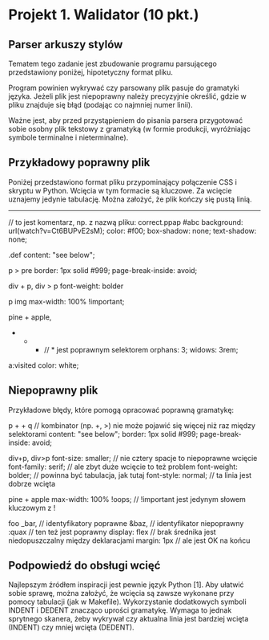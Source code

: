 # Projekt 1. Walidator (10 pkt.) 
## Parser arkuszy stylów
Tematem tego zadanie jest zbudowanie programu parsującego przedstawiony poniżej, hipotetyczny format pliku.

Program powinien wykrywać czy parsowany plik pasuje do gramatyki języka. Jeżeli plik jest niepoprawny należy precyzyjnie określić, gdzie w pliku znajduje się błąd (podając co najmniej numer linii).

Ważne jest, aby przed przystąpieniem do pisania parsera przygotować sobie osobny plik tekstowy z gramatyką (w formie produkcji, wyróżniając symbole terminalne i nieterminalne).

## Przykładowy poprawny plik
Poniżej przedstawiono format pliku przypominający połączenie CSS i skryptu w Python.
Wcięcia w tym formacie są kluczowe. Za wcięcie uznajemy jedynie tabulację.
Można założyć, że plik kończy się pustą linią.

---
// to jest komentarz, np. z nazwą pliku: correct.ppap
#abc
	background: url(watch?v=Ct6BUPvE2sM);
	color: #f00;
	box-shadow: none;
	text-shadow: none;

.def
	content: "see below";

p > pre
	border: 1px solid #999;
	page-break-inside: avoid;

div + p,
div > p
	font-weight: bolder

p img
	max-width: 100% !important;

pine + apple,
* + * // * jest poprawnym selektorem
	orphans: 3;
	widows: 3rem;

a:visited
	color: white;


## Niepoprawny plik
Przykładowe błędy, które pomogą opracować poprawną gramatykę:

<div>
p + + q // kombinator (np. +, >) nie może pojawić się więcej niż raz między selektorami
	content: "see below";
	border: 1px solid #999;
	page-break-inside: avoid;

div+p,
div>p
    font-size: smaller; // nie cztery spacje to niepoprawne wcięcie
		font-family: serif; // ale zbyt duże wcięcie to też problem
	font-weight: bolder; // powinna być tabulacja, jak tutaj
	font-style: normal; // ta linia jest dobrze wcięta

pine + apple
	max-width: 100% !oops; // !important jest jedynym słowem kluczowym z !

foo _bar, // identyfikatory poprawne
&baz, // identyfikator niepoprawny
:quax // ten też jest poprawny
	display: flex // brak średnika jest niedopuszczalny między deklaracjami
	margin: 1px // ale jest OK na końcu

</div>

## Podpowiedź do obsługi wcięć
Najlepszym źródłem inspiracji jest pewnie język Python [1]. Aby ułatwić sobie sprawę, można założyć, że wcięcia są zawsze wykonane przy pomocy tabulacji (jak w Makefile). Wykorzystanie dodatkowych symboli INDENT i DEDENT znacząco uprości gramatykę. Wymaga to jednak sprytnego skanera, żeby wykrywał czy aktualna linia jest bardziej wcięta (INDENT) czy mniej wcięta (DEDENT).